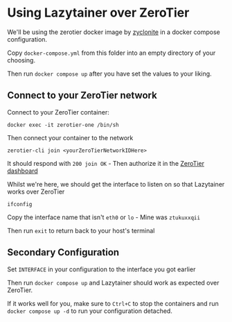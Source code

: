 # Using Lazytainer over ZeroTier

We'll be using the zerotier docker image by [zyclonite](https://github.com/zyclonite/zerotier-docker) in a docker compose configuration.

Copy `docker-compose.yml` from this folder into an empty directory of your choosing.

Then run `docker compose up` after you have set the values to your liking.

## Connect to your ZeroTier network

Connect to your ZeroTier container:

```console
docker exec -it zerotier-one /bin/sh
```

Then connect your container to the network

```console
zerotier-cli join <yourZeroTierNetworkIDHere>
```

It should respond with `200 join OK` - Then authorize it in the [ZeroTier dashboard](https://my.zerotier.com/)

Whilst we're here, we should get the interface to listen on so that Lazytainer works over ZeroTier

```console
ifconfig
```

Copy the interface name that isn't `eth0` or `lo` - Mine was `ztukuxxqii`

Then run `exit` to return back to your host's terminal

## Secondary Configuration

Set `INTERFACE` in your configuration to the interface you got earlier

Then run `docker compose up` and Lazytainer should work as expected over ZeroTier.

If it works well for you, make sure to `Ctrl+C` to stop the containers and run `docker compose up -d` to run your configuration detached.
